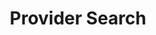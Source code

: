 ---
templateKey: 'generic-page'
slug: provider-search
title: Provider Search
indicatorColor: '#A55EEA'
iconName: 'user-md'
listDirection: row
banner: '../img/provider-search.jpg'
introduction:
    title: Please call us for our Provider Directory 1-877-388-5195
lists:
  - title: 'View our Searchable Directories'
    type: resource
    items: 
      - title: Our most up to date listings
        icon: check
      - title: 'Integra Harmony Provider Directory'
        url: '/files/Integra_coming-soon.pdf'
      - title: 'Integra Harmony Pharmacy Search'
        url: 'http://client.formularynavigator.com/Search.aspx?siteCode=7360064946'
      - title: 'Integra Harmony Vision & Eye Exam Providers'
        url: '/files/Integra_coming-soon.pdf'
      - title: 'Healthplex Dental Care Providers'
        url: '/files/Integra_coming-soon.pdf'
  - title: 'View & Print our Directories'
    type: document
    items: 
      - title: Downloadable directories
        icon: file-download
      - title: 'Integra Harmony Provider Directory'
        url: '/files/Integra_coming-soon.pdf'
      - title: 'Integra Harmony Pharmacy Directory'
        url: 'http://client.formularynavigator.com/Search.aspx?siteCode=7360064946'
      - title: 'Integra Harmony Vision & Eye Exam Providers'
        url: '/files/Integra_coming-soon.pdf'
      - title: 'Healthplex Dental Care Providers'
        url: '/files/Integra_coming-soon.pdf'
  - title: 'Call Member Services'
    items:
      - title: '1-877-388-5195\nTTY Users call 711'
        icon: 'phone'
  - title: 'Important Numbers to Remember'
    items:
      - title: 'Below are some useful phone numbers. Integra Managed Care uses these providers to administer our benefits.'
        icon: 'info-circle'
      - title: 'LogistiCare - Transportation Services\nCustomer Service 1-877-831-3146\n"Where’s My Ride" Line 1-877-831-3147\nTTY Service 1-866-288-3133'
        icon: 'phone'
      - title: 'Healthplex – Dental Services\n1-800-468-9868 TTY Users call 711'
        icon: 'phone'
      - title: 'Davis Vision – Vision Services\n1-800-999-5431 TTY Users call 711'
        icon: 'phone'
magnets: 
    - medicare-101
    - our-plans
    - about-us
    - contact-us
disclaimers:
    - Integra Managed Care is an HMO Plan with a Medicare Advantage contract and a contract with the New York State Medicaid program. Enrollment in Integra Managed Care depends on contract renewal. This information is not a complete description of benefits. Limitations, copayments, and restrictions may apply. Benefits, premiums and/or co-payments/co-insurance may change on January 1 of each year. You must continue to pay your Medicare Part B premium. Certain plans are available to anyone who has both Medicaid from New York State and Medicare. Integra Managed Care complies with applicable Federal civil rights laws and does not discriminate on the basis of race, color, national origin, age, disability, or sex.
    - Please contact our Member Services number at 1.877-388-5195 for additional information (TTY users should call 711). Hours are Sunday through Saturday 8am to 8pm. NOTE - Between April 1 and September 30 Member Services hours for Saturday and Sunday will be operated by alternate technology.
    - ATTENTION - If you speak Spanish, language assistance services, free of charge, are available to you. Call 1-877-388-5195 (TTY 711). ATENCIÓN - si habla español, tiene a su disposición servicios gratuitos de asistencia lingüística. Llame al 1- 877-388-5195 (TTY 711). Assistance services for other languages are also available free of charge at the number above. All plan materials and information are available upon request in a different language or alternate formats such as braille, large print and audio.
---